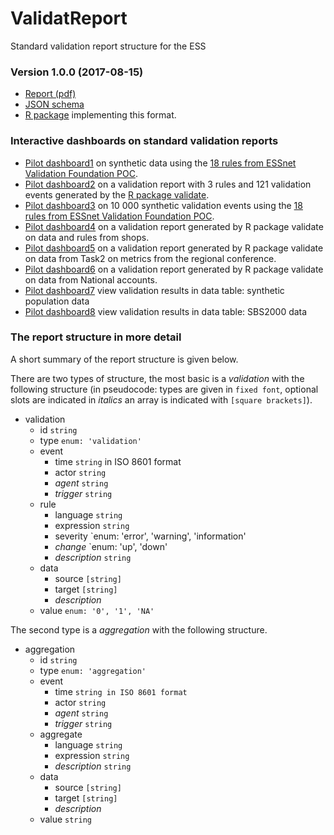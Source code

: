# ValidatReport

Standard validation report structure for the ESS

### Version 1.0.0 (2017-08-15)

- [Report (pdf)](https://ec.europa.eu/eurostat/cros/system/files/20170815essnetvalidationwp2valreport_1.0.0.pdf)
- [JSON schema](https://raw.githubusercontent.com/data-cleaning/ValidatReport/master/json/validation_report.json)
- [R package](https://github.com/data-cleaning/validatereport) implementing this format.

### Interactive dashboards on standard validation reports
- [Pilot dashboard1](https://data-cleaning.github.io/ValidatReport/dashboard/index1.html) on synthetic data using the [18 rules from ESSnet Validation Foundation POC](https://github.com/data-cleaning/ValidatPoC).
- [Pilot dashboard2](https://data-cleaning.github.io/ValidatReport/dashboard/index2.html) on a validation report with 3 rules and 121 validation events generated by the [R package validate](https://github.com/data-cleaning/validatereport).
- [Pilot dashboard3](https://data-cleaning.github.io/ValidatReport/dashboard/index3.html) on 10 000 synthetic validation events using the [18 rules from ESSnet Validation Foundation POC](https://github.com/data-cleaning/ValidatPoC).
- [Pilot dashboard4](https://data-cleaning.github.io/ValidatReport/dashboard/index4.html) on a validation report generated by R package validate on data and rules from shops.
- [Pilot dashboard5](https://data-cleaning.github.io/ValidatReport/dashboard/index5.html) on a validation report generated by R package validate on data from Task2 on metrics from the regional conference.
- [Pilot dashboard6](https://data-cleaning.github.io/ValidatReport/dashboard/index6.html) on a validation report generated by R package validate on data from National accounts.
- [Pilot dashboard7](https://data-cleaning.github.io/ValidatReport/dashboard/index7.html) view validation results in data table: synthetic population data
- [Pilot dashboard8](https://data-cleaning.github.io/ValidatReport/dashboard/index8.html) view validation results in data table: SBS2000 data

### The report structure in more detail
A short summary of the report structure is given below. 

There are two types of structure, the most basic is a _validation_ with
the following structure (in pseudocode: types are given in `fixed font`,
optional slots are indicated in _italics_ an array is indicated with
`[square brackets]`).

- validation
    - id `string`
    - type `enum: 'validation'`
    - event
        - time `string` in ISO 8601 format
        - actor `string`
        - _agent_ `string`
        - _trigger_ `string`
    - rule
        - language `string`
        - expression `string`
        - severity `enum: 'error', 'warning', 'information'
        - _change_ `enum: 'up', 'down'
        - _description_ `string`
    - data
        - source `[string]`
        - target `[string]`
        - _description_
    - value `enum: '0', '1', 'NA'`

The second type is a _aggregation_ with the following structure.

- aggregation
    - id `string`
    - type `enum: 'aggregation'`
    - event
        - time `string in ISO 8601 format`
        - actor `string`
        - _agent_ `string`
        - _trigger_ `string`
    - aggregate
        - language `string`
        - expression `string`
        - _description_ `string`
    - data
        - source `[string]`
        - target `[string]`
        - _description_
    - value `string`

